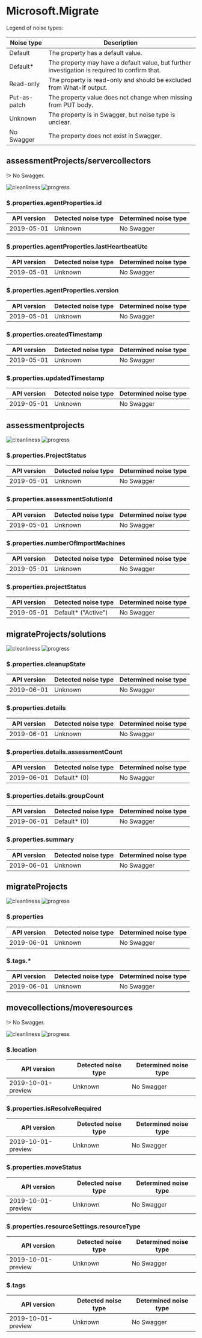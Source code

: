 # Microsoft.Migrate

Legend of noise types:

| Noise type   | Description                                                                                   |
| ------------ | --------------------------------------------------------------------------------------------- |
| Default      | The property has a default value.                                                             |
| Default*     | The property may have a default value, but further investigation is required to confirm that. |
| Read-only    | The property is read-only and should be excluded from What-If output.                         |
| Put-as-patch | The property value does not change when missing from PUT body.                                |
| Unknown      | The property is in Swagger, but noise type is unclear.                                        |
| No Swagger   | The property does not exist in Swagger.                                                       |

## assessmentProjects/servercollectors

!> No Swagger.

![cleanliness](https://img.shields.io/badge/cleanliness-unknown-blue) ![progress](https://img.shields.io/badge/progress-0.00%25%20(0%20/%205)-red)

### \$.properties.agentProperties.id

| API version | Detected noise type | Determined noise type |
| ----------- | ------------------- | --------------------- |
| 2019-05-01  | Unknown             | No Swagger            |

### \$.properties.agentProperties.lastHeartbeatUtc

| API version | Detected noise type | Determined noise type |
| ----------- | ------------------- | --------------------- |
| 2019-05-01  | Unknown             | No Swagger            |

### \$.properties.agentProperties.version

| API version | Detected noise type | Determined noise type |
| ----------- | ------------------- | --------------------- |
| 2019-05-01  | Unknown             | No Swagger            |

### \$.properties.createdTimestamp

| API version | Detected noise type | Determined noise type |
| ----------- | ------------------- | --------------------- |
| 2019-05-01  | Unknown             | No Swagger            |

### \$.properties.updatedTimestamp

| API version | Detected noise type | Determined noise type |
| ----------- | ------------------- | --------------------- |
| 2019-05-01  | Unknown             | No Swagger            |

## assessmentprojects

![cleanliness](https://img.shields.io/badge/cleanliness-unknown-blue) ![progress](https://img.shields.io/badge/progress-0.00%25%20(0%20/%204)-red)

### \$.properties.ProjectStatus

| API version | Detected noise type | Determined noise type |
| ----------- | ------------------- | --------------------- |
| 2019-05-01  | Unknown             | No Swagger            |

### \$.properties.assessmentSolutionId

| API version | Detected noise type | Determined noise type |
| ----------- | ------------------- | --------------------- |
| 2019-05-01  | Unknown             | No Swagger            |

### \$.properties.numberOfImportMachines

| API version | Detected noise type | Determined noise type |
| ----------- | ------------------- | --------------------- |
| 2019-05-01  | Unknown             | No Swagger            |

### \$.properties.projectStatus

| API version | Detected noise type | Determined noise type |
| ----------- | ------------------- | --------------------- |
| 2019-05-01  | Default* ("Active") | No Swagger            |

## migrateProjects/solutions

![cleanliness](https://img.shields.io/badge/cleanliness-unknown-blue) ![progress](https://img.shields.io/badge/progress-0.00%25%20(0%20/%205)-red)

### \$.properties.cleanupState

| API version | Detected noise type | Determined noise type |
| ----------- | ------------------- | --------------------- |
| 2019-06-01  | Unknown             | No Swagger            |

### \$.properties.details

| API version | Detected noise type | Determined noise type |
| ----------- | ------------------- | --------------------- |
| 2019-06-01  | Unknown             | No Swagger            |

### \$.properties.details.assessmentCount

| API version | Detected noise type | Determined noise type |
| ----------- | ------------------- | --------------------- |
| 2019-06-01  | Default* (0)        | No Swagger            |

### \$.properties.details.groupCount

| API version | Detected noise type | Determined noise type |
| ----------- | ------------------- | --------------------- |
| 2019-06-01  | Default* (0)        | No Swagger            |

### \$.properties.summary

| API version | Detected noise type | Determined noise type |
| ----------- | ------------------- | --------------------- |
| 2019-06-01  | Unknown             | No Swagger            |

## migrateProjects

![cleanliness](https://img.shields.io/badge/cleanliness-unknown-blue) ![progress](https://img.shields.io/badge/progress-0.00%25%20(0%20/%202)-red)

### \$.properties

| API version | Detected noise type | Determined noise type |
| ----------- | ------------------- | --------------------- |
| 2019-06-01  | Unknown             | No Swagger            |

### \$.tags.*

| API version | Detected noise type | Determined noise type |
| ----------- | ------------------- | --------------------- |
| 2019-06-01  | Unknown             | No Swagger            |

## movecollections/moveresources

!> No Swagger.

![cleanliness](https://img.shields.io/badge/cleanliness-unknown-blue) ![progress](https://img.shields.io/badge/progress-0.00%25%20(0%20/%205)-red)

### \$.location

| API version        | Detected noise type | Determined noise type |
| ------------------ | ------------------- | --------------------- |
| 2019-10-01-preview | Unknown             | No Swagger            |

### \$.properties.isResolveRequired

| API version        | Detected noise type | Determined noise type |
| ------------------ | ------------------- | --------------------- |
| 2019-10-01-preview | Unknown             | No Swagger            |

### \$.properties.moveStatus

| API version        | Detected noise type | Determined noise type |
| ------------------ | ------------------- | --------------------- |
| 2019-10-01-preview | Unknown             | No Swagger            |

### \$.properties.resourceSettings.resourceType

| API version        | Detected noise type | Determined noise type |
| ------------------ | ------------------- | --------------------- |
| 2019-10-01-preview | Unknown             | No Swagger            |

### \$.tags

| API version        | Detected noise type | Determined noise type |
| ------------------ | ------------------- | --------------------- |
| 2019-10-01-preview | Unknown             | No Swagger            |
